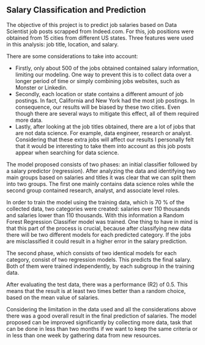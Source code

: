 ## Salary Classification and Prediction

The objective of this project is to predict job salaries based on Data Scientist job posts scrapped from Indeed.com. For this, job positions
were obtained from 15 cities from different US states. Three features were used in this analysis: job title, location, and salary.

There are some considerations to take into account:
- Firstly, only about 500 of the jobs obtained contained salary information, limiting our modeling. One way to prevent this is to collect data over a longer period of time or simply combining jobs websites, such as Monster or Linkedin.
- Secondly, each location or state contains a different amount of job postings. In fact, California and New York had the most job postings. In consequence, our results will be biased by these two cities. Even though there are several ways to mitigate this effect, all of them required
more data.
- Lastly, after looking at the job titles obtained, there are a lot of jobs that are not data science. For example, data engineer, research or analyst. Considering that these extra jobs will affect our results I personally felt that it would be interesting to take them into account as this job posts appear when searching for data science.

The model proposed consists of two phases: an initial classifier followed by a salary predictor (regression). After analyzing the data and identifying two main groups based on salaries and titles it was clear that we can split them into two groups. The first one mainly contains data science roles while the second group contained research, analyst, and associate level roles.

In order to train the model using the training data, which is 70 % of the collected data, two categories were created: salaries over 110 thousands and salaries lower than 110 thousands. With this information a Random Forest Regression Classifier model was trained. One thing to have in mind is that this part of the process is crucial, because after classifying new data there will be two different models for each predicted category. If the jobs are misclassified it could result in a higher error in the salary prediction.

The second phase, which consists of two identical models for each category, consist of two regression models. This predicts the final salary.
Both of them were trained independently, by each subgroup in the training data.

After evaluating the test data, there was a performance (R2) of 0.5. This means that the result is at least two times better than a random choice, based on the mean value of salaries.

Considering the limitation in the data used and all the considerations above there was a good overall result in the final prediction of salaries.
The model proposed can be improved significantly by collecting more data, task that can be done in less than two months if we want to keep the same criteria or in less than one week by gathering data from new resources.
